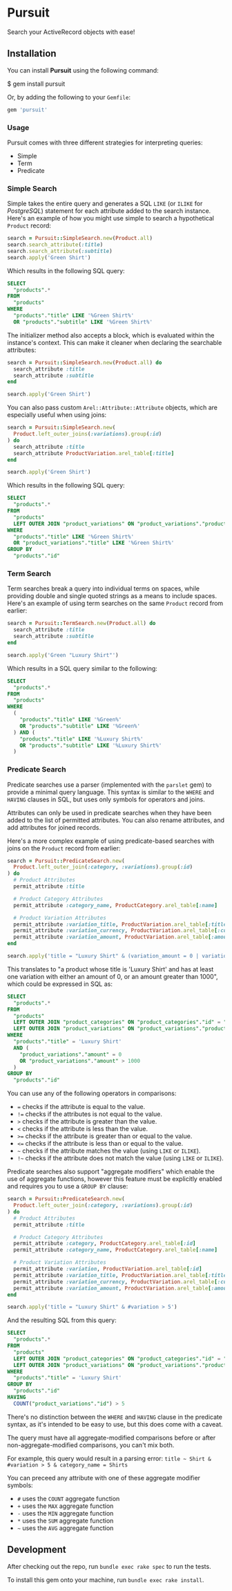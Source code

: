 # Pursuit

Search your ActiveRecord objects with ease!

## Installation

You can install **Pursuit** using the following command:

  $ gem install pursuit

Or, by adding the following to your `Gemfile`:

```ruby
gem 'pursuit'
```

### Usage

Pursuit comes with three different strategies for interpreting queries:

- Simple
- Term
- Predicate

### Simple Search

Simple takes the entire query and generates a SQL `LIKE` (or `ILIKE` for *PostgreSQL*) statement for each attribute
added to the search instance. Here's an example of how you might use simple to search a hypothetical `Product` record:

```ruby
search = Pursuit::SimpleSearch.new(Product.all)
search.search_attribute(:title)
search.search_attribute(:subtitle)
search.apply('Green Shirt')
```

Which results in the following SQL query:

```sql
SELECT
  "products".*
FROM
  "products"
WHERE
  "products"."title" LIKE '%Green Shirt%'
  OR "products"."subtitle" LIKE '%Green Shirt%'
```

The initializer method also accepts a block, which is evaluated within the instance's context. This can make it cleaner
when declaring the searchable attributes:

```ruby
search = Pursuit::SimpleSearch.new(Product.all) do
  search_attribute :title
  search_attribute :subtitle
end

search.apply('Green Shirt')
```

You can also pass custom `Arel::Attribute::Attribute` objects, which are especially useful when using joins:

```ruby
search = Pursuit::SimpleSearch.new(
  Product.left_outer_joins(:variations).group(:id)
) do
  search_attribute :title
  search_attribute ProductVariation.arel_table[:title]
end

search.apply('Green Shirt')
```

Which results in the following SQL query:

```sql
SELECT
  "products".*
FROM
  "products"
  LEFT OUTER JOIN "product_variations" ON "product_variations"."product_id" = "products"."id"
WHERE
  "products"."title" LIKE '%Green Shirt%'
  OR "product_variations"."title" LIKE '%Green Shirt%'
GROUP BY
  "products"."id"
```

### Term Search

Term searches break a query into individual terms on spaces, while providing double and single quoted strings as a
means to include spaces. Here's an example of using term searches on the same `Product` record from earlier:

```ruby
search = Pursuit::TermSearch.new(Product.all) do
  search_attribute :title
  search_attribute :subtitle
end

search.apply('Green "Luxury Shirt"')
```

Which results in a SQL query similar to the following:

```sql
SELECT
  "products".*
FROM
  "products"
WHERE
  (
    "products"."title" LIKE '%Green%'
    OR "products"."subtitle" LIKE '%Green%'
  ) AND (
    "products"."title" LIKE '%Luxury Shirt%'
    OR "products"."subtitle" LIKE '%Luxury Shirt%'
  )
```

### Predicate Search

Predicate searches use a parser (implemented with the `parslet` gem) to provide a minimal query language.
This syntax is similar to the `WHERE` and `HAVING` clauses in SQL, but uses only symbols for operators and joins.

Attributes can only be used in predicate searches when they have been added to the list of permitted attributes.
You can also rename attributes, and add attributes for joined records.

Here's a more complex example of using predicate-based searches with joins on the `Product` record from earlier:

```ruby
search = Pursuit::PredicateSearch.new(
  Product.left_outer_join(:category, :variations).group(:id)
) do
  # Product Attributes
  permit_attribute :title

  # Product Category Attributes
  permit_attribute :category_name, ProductCategory.arel_table[:name]

  # Product Variation Attributes
  permit_attribute :variation_title, ProductVariation.arel_table[:title]
  permit_attribute :variation_currency, ProductVariation.arel_table[:currency]
  permit_attribute :variation_amount, ProductVariation.arel_table[:amount]
end

search.apply('title = "Luxury Shirt" & (variation_amount = 0 | variation_amount > 1000)')
```

This translates to "a product whose title is 'Luxury Shirt' and has at least one variation with either an amount of 0,
or an amount greater than 1000", which could be expressed in SQL as:

```sql
SELECT
  "products".*
FROM
  "products"
  LEFT OUTER JOIN "product_categories" ON "product_categories"."id" = "products"."category_id"
  LEFT OUTER JOIN "product_variations" ON "product_variations"."product_id" = "products"."id"
WHERE
  "products"."title" = 'Luxury Shirt'
  AND (
    "product_variations"."amount" = 0
    OR "product_variations"."amount" > 1000
  )
GROUP BY
  "products"."id"
```

You can use any of the following operators in comparisons:

- `=` checks if the attribute is equal to the value.
- `!=` checks if the attributes is not equal to the value.
- `>` checks if the attribute is greater than the value.
- `<` checks if the attribute is less than the value.
- `>=` checks if the attribute is greater than or equal to the value.
- `<=` checks if the attribute is less than or equal to the value.
- `~` checks if the attribute matches the value (using `LIKE` or `ILIKE`).
- `!~` checks if the attribute does not match the value (using `LIKE` or `ILIKE`).

Predicate searches also support "aggregate modifiers" which enable the use of aggregate functions, however this feature
must be explicitly enabled and requires you to use a `GROUP BY` clause:

```ruby
search = Pursuit::PredicateSearch.new(
  Product.left_outer_join(:category, :variations).group(:id)
) do
  # Product Attributes
  permit_attribute :title

  # Product Category Attributes
  permit_attribute :category, ProductCategory.arel_table[:id]
  permit_attribute :category_name, ProductCategory.arel_table[:name]

  # Product Variation Attributes
  permit_attribute :variation, ProductVariation.arel_table[:id]
  permit_attribute :variation_title, ProductVariation.arel_table[:title]
  permit_attribute :variation_currency, ProductVariation.arel_table[:currency]
  permit_attribute :variation_amount, ProductVariation.arel_table[:amount]
end

search.apply('title = "Luxury Shirt" & #variation > 5')
```

And the resulting SQL from this query:

```sql
SELECT
  "products".*
FROM
  "products"
  LEFT OUTER JOIN "product_categories" ON "product_categories"."id" = "products"."category_id"
  LEFT OUTER JOIN "product_variations" ON "product_variations"."product_id" = "products"."id"
WHERE
  "products"."title" = 'Luxury Shirt'
GROUP BY
  "products"."id"
HAVING
  COUNT("product_variations"."id") > 5
```

There's no distinction between the `WHERE` and `HAVING` clause in the predicate syntax, as it's intended to be easy to
use, but this does come with a caveat.

The query must have all aggregate-modified comparisons before or after non-aggregate-modified comparisons, you can't
mix both.

For example, this query would result in a parsing error: `title ~ Shirt & #variation > 5 & category_name = Shirts`

You can preceed any attribute with one of these aggregate modifier symbols:

- `#` uses the `COUNT` aggregate function
- `+` uses the `MAX` aggregate function
- `-` uses the `MIN` aggregate function
- `*` uses the `SUM` aggregate function
- `~` uses the `AVG` aggregate function

## Development

After checking out the repo, run `bundle exec rake spec` to run the tests.

To install this gem onto your machine, run `bundle exec rake install`.
